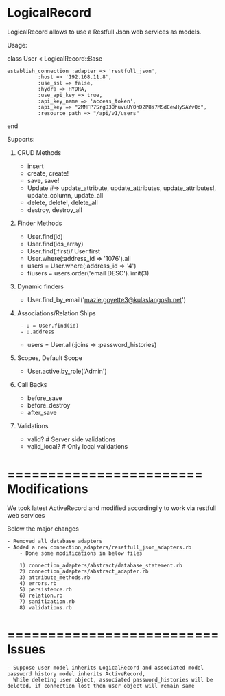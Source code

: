 LogicalRecord
==============

LogicalRecord allows to use a Restfull Json web services as models.


Usage:

class User < LogicalRecord::Base

	establish_connection :adapter => 'restfull_json', 
              :host => '192.168.11.8',
              :use_ssl => false,
              :hydra => HYDRA,
              :use_api_key => true,
              :api_key_name => 'access_token',
              :api_key => "2MNFP7SrgD3QhuvuUY0hD2P8s7MSdCewHySAYvQo",
              :resource_path => "/api/v1/users"

end

Supports:

1) CRUD Methods

    - insert
    - create, create!
    - save, save!
    - Update #=> update_attribute, update_attributes, update_attributes!, update_column, update_all
    - delete, delete!, delete_all
    - destroy, destroy_all

2) Finder Methods

	- User.find(id)
	- User.find(ids_array)
	- User.find(:first)/ User.first
	- User.where(:address_id => '1076').all
 	- users = User.where(:address_id => '4')
	- fiusers = users.order('email DESC').limit(3)
         
3) Dynamic finders

	- User.find_by_email('mazie.goyette3@kulaslangosh.net')

4) Associations/Relation Ships
        
        - u = User.find(id)
        - u.address
	- users = User.all(:joins => :password_histories)
	

5) Scopes, Default Scope

	- User.active.by_role('Admin')

6) Call Backs

	- before_save
	- before_destroy
	- after_save
        
7) Validations 
        
	-  valid?         # Server side validations
	-  valid_local?   # Only local validations
        
========================
Modifications 
========================

We took latest ActiveRecord and modified accordingily to work via restfull web services

Below the major changes

	- Removed all database adapters
	- Added a new connection_adapters/resetfull_json_adapters.rb
        - Done some modifications in below files
           	
		1) connection_adapters/abstract/database_statement.rb
		2) connection_adapters/abstract_adapter.rb
		3) attribute_methods.rb
		4) errors.rb
		5) persistence.rb
		6) relation.rb
		7) sanitization.rb
		8) validations.rb


==========================
Issues
==========================
	- Suppose user model inherits LogicalRecord and associated model password history model inherits ActiveRecord,
	  While deleting user object, associated password_histories will be deleted, if connection lost then user object will remain same
